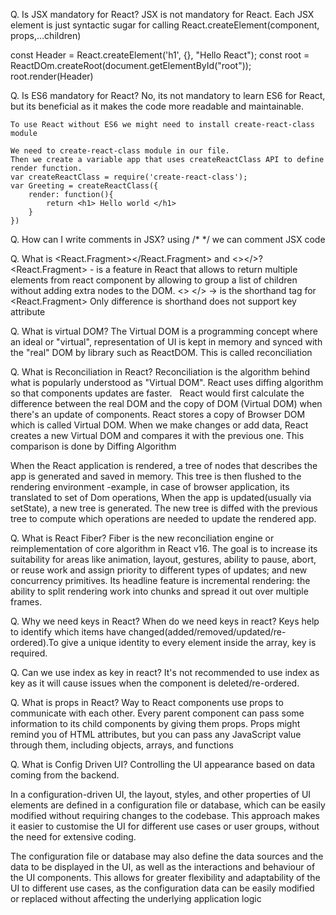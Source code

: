 Q. Is JSX mandatory for React?
    JSX is not mandatory for React. Each JSX element is just syntactic sugar for calling React.createElement(component, props,...children)

const Header = React.createElement('h1', {}, "Hello React");
const root = ReactDOm.createRoot(document.getElementById("root"));
root.render(Header) 


Q. Is ES6 mandatory for React?
    No, its not mandatory to learn ES6 for React, but its beneficial as it makes the code more readable and maintainable.

    To use React without ES6 we might need to install create-react-class module

    We need to create-react-class module in our file.
    Then we create a variable app that uses createReactClass API to define render function.
    var createReactClass = require('create-react-class');
    var Greeting = createReactClass({
        render: function(){
            return <h1> Hello world </h1>
        }
    })

Q. How can I write comments in JSX?
 using /* */ we can comment JSX code

Q. What is <React.Fragment></React.Fragment> and <></>?
    <React.Fragment> - is a feature in React that allows to return multiple elements from react component by allowing to group a list of children without adding extra nodes to the DOM.
<> </> -> is the shorthand tag for <React.Fragment>
Only difference is shorthand does not support key attribute

Q. What is virtual DOM?
The Virtual DOM is a programming concept where an ideal or "virtual", representation of UI is kept in memory and synced with the "real" DOM by library such as ReactDOM. This is called reconciliation

Q. What is Reconciliation in React?
Reconciliation is the algorithm behind what is popularly understood as "Virtual DOM".
React uses diffing algorithm so that components updates are faster.
 
React would first calculate the difference between the real DOM and the copy of DOM (Virtual DOM) when there's an update of components. React stores a copy of Browser DOM which is called Virtual DOM. When we make changes or add data, React creates a new Virtual DOM and compares it with the previous one. This comparison is done by Diffing Algorithm

When the React application is rendered, a tree of nodes that describes the app is generated and saved in memory. This tree is then flushed to the rendering environment -example, in case of browser application, its translated to set of Dom operations, When the app is updated(usually via setState), a new tree is generated. The new tree is diffed with the previous tree to compute which operations are needed to update the rendered app.  

Q. What is React Fiber?
Fiber is the new reconciliation engine or reimplementation of core algorithm in React v16.
The goal is to increase its suitability for areas like animation, layout, gestures, ability to pause, abort, or reuse work and assign priority to different types of updates; and new concurrency primitives. 
Its headline feature is incremental rendering: the ability to split rendering work into chunks and spread it out over multiple frames.

Q. Why we need keys in React? When do we need keys in react?
Keys help to identify which items have changed(added/removed/updated/re-ordered).To give a unique identity to every element inside the array, key is required.

Q. Can we use index as key in react?
It's not recommended to use index as key as it will cause issues when the component is deleted/re-ordered.

Q. What is props in React? Way to
React components use props to communicate with each other. Every parent component can pass some information to its child components by giving them props. Props might remind you of HTML attributes, but you can pass any JavaScript value through them, including objects, arrays, and functions

Q. What is Config Driven UI?
Controlling the UI appearance based on data coming from the backend.

In a configuration-driven UI, the layout, styles, and other properties of UI elements are defined in a configuration file or database, which can be easily modified without requiring changes to the codebase. This approach makes it easier to customise the UI for different use cases or user groups, without the need for extensive coding.

The configuration file or database may also define the data sources and the data to be displayed in the UI, as well as the interactions and behaviour of the UI components. This allows for greater flexibility and adaptability of the UI to different use cases, as the configuration data can be easily modified or replaced without affecting the underlying application logic
